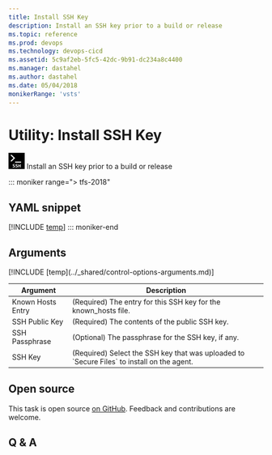 ```yaml
---
title: Install SSH Key
description: Install an SSH key prior to a build or release
ms.topic: reference
ms.prod: devops
ms.technology: devops-cicd
ms.assetid: 5c9af2eb-5fc5-42dc-9b91-dc234a8c4400
ms.manager: dastahel
ms.author: dastahel
ms.date: 05/04/2018
monikerRange: 'vsts'
---
```


# Utility: Install SSH Key

![](_img/installsshkey.png) Install an SSH key prior to a build or release

::: moniker range="> tfs-2018"
## YAML snippet
[!INCLUDE [temp](../_shared/yaml/InstallSSHKeyV0.md)]
::: moniker-end

## Arguments

<table><thead><tr><th>Argument</th><th>Description</th></tr></thead>
<tr><td>Known Hosts Entry</td><td>(Required) The entry for this SSH key for the known_hosts file.</td></tr>
<tr><td>SSH Public Key</td><td>(Required) The contents of the public SSH key.</td></tr>
<tr><td>SSH Passphrase</td><td>(Optional) The passphrase for the SSH key, if any.</td></tr>
<tr><td>SSH Key</td><td>(Required) Select the SSH key that was uploaded to `Secure Files` to install on the agent.</td></tr>
[!INCLUDE [temp](../_shared/control-options-arguments.md)]
</table>

## Open source

This task is open source [on GitHub](https://github.com/Microsoft/vsts-tasks). Feedback and contributions are welcome.

## Q & A

<!-- BEGINSECTION class="md-qanda" -->

<!-- ENDSECTION -->
